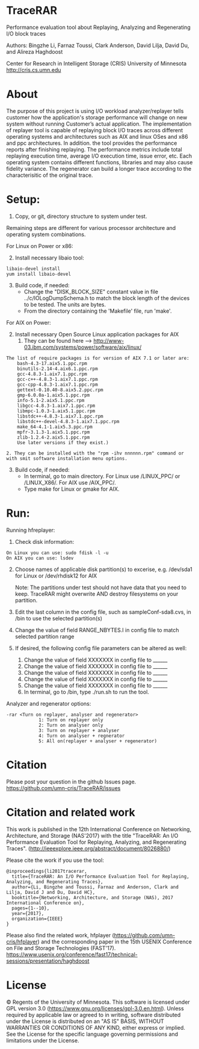 TraceRAR
========

Performance evaluation tool about Replaying, Analyzing and Regenerating I/O block traces

Authors: Bingzhe Li, Farnaz Toussi, Clark Anderson, David Lilja, David Du, and Alireza Haghdoost

Center for Research in Intelligent Storage (CRIS)
University of Minnesota
http://cris.cs.umn.edu

About
========

The purpose of this project is using I/O workload analyzer/replayer tells customer how the application's storage performance will change on new system without running Customer’s actual application. The implementation of replayer tool is capable of replaying block I/O traces across different operating systems and architectures such as AIX and linux OSes and x86 and ppc architectures. In addition. the tool provides the performance reports after finishing replaying. The performance metrics include total replaying execution time, average I/O execution time, issue error, etc. Each operating system contains different functions, libraries and may also cause fidelity variance. The regenerator can build a longer trace according to the characterisitic of the original trace. 


Setup:
========
1. Copy, or git, directory structure to system under test.
 
Remaining steps are different for various processor architecture and operating system combinations.

For Linux on Power or x86:

2. Install necessary libaio tool:
```
libaio-devel install
yum install libaio-devel
```

3. Build code, if needed:
    * Change the "DISK_BLOCK_SIZE" constant value in file ../c/IOLogDumpSchema.h to match the block length of the devices to be tested. The units are bytes. 
    * From the directory containing the 'Makefile' file, run 'make'.


For AIX on Power:

2. Install necessary Open Source Linux application packages for AIX
    1. They can be found here --> http://www-03.ibm.com/systems/power/software/aix/linux/
```
The list of require packages is for version of AIX 7.1 or later are:
	bash-4.3-17.aix5.1.ppc.rpm
	binutils-2.14-4.aix6.1.ppc.rpm
	gcc-4.8.3-1.aix7.1.ppc.rpm
	gcc-c++-4.8.3-1.aix7.1.ppc.rpm
	gcc-cpp-4.8.3-1.aix7.1.ppc.rpm
	gettext-0.10.40-8.aix5.2.ppc.rpm
	gmp-6.0.0a-1.aix5.1.ppc.rpm
	info-5.1-2.aix5.1.ppc.rpm
	libgcc-4.8.3-1.aix7.1.ppc.rpm
	libmpc-1.0.3-1.aix5.1.ppc.rpm
	libstdc++-4.8.3-1.aix7.1.ppc.rpm
	libstdc++-devel-4.8.3-1.aix7.1.ppc.rpm
	make_64-4.1-1.aix5.3.ppc.rpm
	mpfr-3.1.3-1.aix5.1.ppc.rpm
	zlib-1.2.4-2.aix5.1.ppc.rpm
	Use later versions if they exist.)
```
    2. They can be installed with the "rpm -ihv nnnnnn.rpm" command or with smit software installation menu options.
	
3. Build code, if needed:	
     * In terminal, go to main directory. For Linux use /LINUX_PPC/ or /LINUX_X86/. For AIX use /AIX_PPC/. 
     * Type make for Linux or gmake for AIX.
		   

Run:
========
Running hfreplayer:
1. Check disk information:
```
On Linux you can use: sudo fdisk -l -u
On AIX you can use: lsdev 
```	
2. Choose names of applicable disk partition(s) to excerise, e.g. /dev/sda1 for Linux or /dev/rhdisk12 for AIX

   Note: The partitions under test should not have data that you need to keep. TraceRAR might overwrite AND destroy filesystems on your partition.
	
3. Edit the last column in the config file, such as sampleConf-sda8.cvs, in /bin to use the selected partition(s)
      
4. Change the value of field RANGE_NBYTES.I in config file to match selected partition range
      
5. If desired, the following config file parameters can be altered as well: 
   1. Change the value of field XXXXXXX in config file to ______
   2. Change the value of field XXXXXXX in config file to ______
   3. Change the value of field XXXXXXX in config file to ______
   4. Change the value of field XXXXXXX in config file to ______
   5. Change the value of field XXXXXXX in config file to ______
   6. In terminal, go to /bin, type ./run.sh to run the tool.


Analyzer and regenerator options:
```
-rar <Turn on replayer, analyser and regenerator>
			1: Turn on replayer only
			2: Turn on analyser only
			3: Turn on replayer + analyser
			4: Turn on analyser + regnerator
			5: All on(replayer + analyser + regenerator)
```
Citation
=======
Please post your question in the github Issues page. 
https://github.com/umn-cris/TraceRAR/issues


Citation and related work
=========
This work is published in the 12th International Conference on Networking, Architecture, and Storage (NAS'2017) with the title "TraceRAR: An I/O Performance Evaluation Tool for Replaying, Analyzing, and Regenerating Traces". (http://ieeexplore.ieee.org/abstract/document/8026880/)

Please cite the work if you use the tool:
```
@inproceedings{li2017tracerar,
  title={TraceRAR: An I/O Performance Evaluation Tool for Replaying, Analyzing, and Regenerating Traces},
  author={Li, Bingzhe and Toussi, Farnaz and Anderson, Clark and Lilja, David J and Du, David HC},
  booktitle={Networking, Architecture, and Storage (NAS), 2017 International Conference on},
  pages={1--10},
  year={2017},
  organization={IEEE}
}
```
Please also find the related work, hfplayer (https://github.com/umn-cris/hfplayer) and the corresponding paper in the 15th USENIX Conference on File and Storage Technologies (FAST'17). https://www.usenix.org/conference/fast17/technical-sessions/presentation/haghdoost

License
=======
© Regents of the University of Minnesota. This software is licensed under GPL version 3.0 (https://www.gnu.org/licenses/gpl-3.0.en.html).
Unless required by applicable law or agreed to in writing, software distributed under the License is distributed on an "AS IS" BASIS, WITHOUT WARRANTIES OR CONDITIONS OF ANY KIND, either express or implied. See the License for the specific language governing permissions and limitations under the License.

